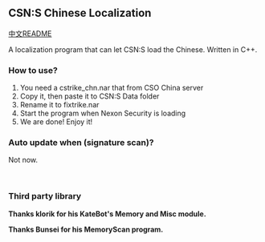## CSN:S Chinese Localization

[中文README](./README.md)

A localization program that can let CSN:S load the Chinese. Written in C++.

### How to use?
1. You need a cstrike_chn.nar that from CSO China server
2. Copy it, then paste it to CSN:S Data folder
3. Rename it to fixtrike.nar
4. Start the program when Nexon Security is loading
5. We are done! Enjoy it!

### Auto update when (signature scan)?
Not now.

‮

### Third party library

**Thanks klorik for his KateBot's Memory and Misc module.**

**Thanks Bunsei for his MemoryScan program.**
